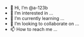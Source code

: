 - 👋 Hi, I’m @a-123b
- 👀 I’m interested in ...
- 🌱 I’m currently learning ...
- 💞️ I’m looking to collaborate on ...
- 📫 How to reach me ...

<!---
a-123b/a-123b is a ✨ special ✨ repository because its `README.md` (this file) appears on your GitHub profile.
You can click the Preview link to take a look at your changes.
--->
